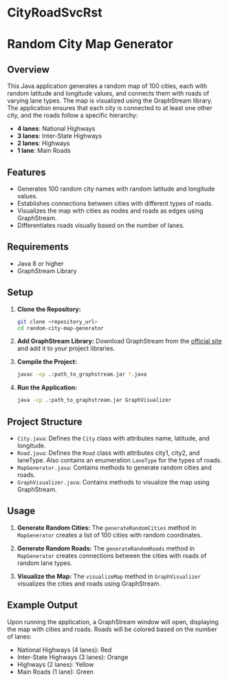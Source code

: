 # CityRoadSvcRst
# Random City Map Generator

## Overview

This Java application generates a random map of 100 cities, each with random latitude and longitude values, and connects them with roads of varying lane types. The map is visualized using the GraphStream library. The application ensures that each city is connected to at least one other city, and the roads follow a specific hierarchy:

- **4 lanes**: National Highways
- **3 lanes**: Inter-State Highways
- **2 lanes**: Highways
- **1 lane**: Main Roads

## Features

- Generates 100 random city names with random latitude and longitude values.
- Establishes connections between cities with different types of roads.
- Visualizes the map with cities as nodes and roads as edges using GraphStream.
- Differentiates roads visually based on the number of lanes.

## Requirements

- Java 8 or higher
- GraphStream Library

## Setup

1. **Clone the Repository:**
    ```bash
    git clone <repository_url>
    cd random-city-map-generator
    ```

2. **Add GraphStream Library:**
    Download GraphStream from the [official site](https://graphstream-project.org/) and add it to your project libraries.

3. **Compile the Project:**
    ```bash
    javac -cp .:path_to_graphstream.jar *.java
    ```

4. **Run the Application:**
    ```bash
    java -cp .:path_to_graphstream.jar GraphVisualizer
    ```

## Project Structure

- `City.java`: Defines the `City` class with attributes name, latitude, and longitude.
- `Road.java`: Defines the `Road` class with attributes city1, city2, and laneType. Also contains an enumeration `LaneType` for the types of roads.
- `MapGenerator.java`: Contains methods to generate random cities and roads.
- `GraphVisualizer.java`: Contains methods to visualize the map using GraphStream.

## Usage

1. **Generate Random Cities:**
    The `generateRandomCities` method in `MapGenerator` creates a list of 100 cities with random coordinates.

2. **Generate Random Roads:**
    The `generateRandomRoads` method in `MapGenerator` creates connections between the cities with roads of random lane types.

3. **Visualize the Map:**
    The `visualizeMap` method in `GraphVisualizer` visualizes the cities and roads using GraphStream.

## Example Output

Upon running the application, a GraphStream window will open, displaying the map with cities and roads. Roads will be colored based on the number of lanes:
- National Highways (4 lanes): Red
- Inter-State Highways (3 lanes): Orange
- Highways (2 lanes): Yellow
- Main Roads (1 lane): Green
